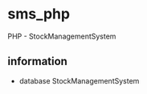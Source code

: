 # sms_php
PHP - StockManagementSystem

## information

- database
                 StockManagementSystem
